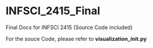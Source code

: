 # INFSCI_2415_Final
Final Docs for INFSCI 2415 (Source Code included)  


For the souce Code, please refer to **visualization_init.py**
